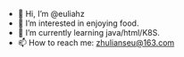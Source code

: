 - 👋 Hi, I’m @euliahz
- 👀 I’m interested in enjoying food.
- 🌱 I’m currently learning java/html/K8S.
- 📫 How to reach me: zhulianseu@163.com

<!---
euliahz/euliahz is a ✨ special ✨ repository because its `README.md` (this file) appears on your GitHub profile.
You can click the Preview link to take a look at your changes.
--->
